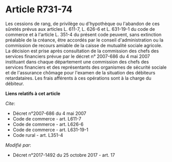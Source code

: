 # Article R731-74

Les cessions de rang, de privilège ou d'hypothèque ou l'abandon de ces sûretés prévus aux articles L. 611-7, L. 626-6 et L.
631-19-1 du code de commerce et à l'article L. 351-4 du présent code peuvent, sans extinction préalable de la créance, être
accordés par le conseil d'administration ou la commission de recours amiable de la caisse de mutualité sociale agricole. La
décision est prise après consultation de la commission des chefs des services financiers prévue par le décret n° 2007-686 du
4 mai 2007 instituant dans chaque département une commission des chefs des services financiers et des représentants des
organismes de sécurité sociale et de l'assurance chômage pour l'examen de la situation des débiteurs retardataires. Les frais
afférents à ces opérations sont à la charge du débiteur.

**Liens relatifs à cet article**

_Cite_:

  - Décret n°2007-686 du 4 mai 2007
  - Code de commerce - art. L611-7
  - Code de commerce - art. L626-6
  - Code de commerce - art. L631-19-1
  - Code rural - art. L351-4

_Modifié par_:

  - Décret n°2017-1492 du 25 octobre 2017 - art. 17
